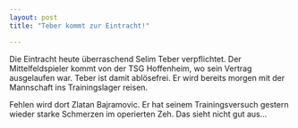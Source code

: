 ```yaml
---
layout: post
title: "Teber kommt zur Eintracht!"

---
```


Die Eintracht heute überraschend Selim Teber verpflichtet. Der Mittelfeldspieler kommt von der TSG Hoffenheim, wo sein Vertrag ausgelaufen war. Teber ist damit ablösefrei. Er wird bereits morgen mit der Mannschaft ins Trainingslager reisen.

Fehlen wird dort Zlatan Bajramovic. Er hat seinem Trainingsversuch gestern wieder starke Schmerzen im operierten Zeh. Das sieht nicht gut aus...
